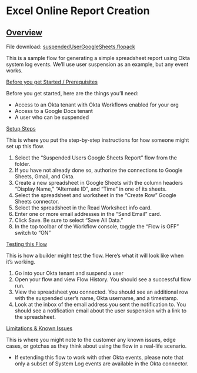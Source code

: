 # Excel Online Report Creation


## <span style="text-decoration:underline;">Overview</span>

File download: [suspendedUserGoogleSheets.flopack](https://drive.google.com/file/d/10xefQtOeZ65263lOxnQzI8KwHWljCaoS/view?usp=sharing)

This is a sample flow for generating a simple spreadsheet report using Okta system log events. We’ll use user suspension as an example, but any event works.

<span style="text-decoration:underline;">Before you get Started / Prerequisites</span>

Before you get started, here are the things you’ll need:



*   Access to an Okta tenant with Okta Workflows enabled for your org 
*   Access to a Google Docs tenant
*   A user who can be suspended

<span style="text-decoration:underline;">Setup Steps</span>

This is where you put the step-by-step instructions for how someone might set up this flow. 



1. Select the “Suspended Users Google Sheets Report” flow from the folder.
2. If you have not already done so, authorize the connections to Google Sheets, Gmail, and Okta. 
3. Create a new spreadsheet in Google Sheets with the column headers “Display Name,”	“Alternate ID”, and “Time” in one of its sheets.
4. Select the spreadsheet and worksheet in the “Create Row” Google Sheets connector. 
5. Select the spreadsheet in the Read Worksheet info card.
6. Enter one or more email addresses in the “Send Email” card.
7. Click Save. Be sure to select “Save All Data.”
8. In the top toolbar of the Workflow console, toggle the “Flow is OFF” switch to “ON” 

<span style="text-decoration:underline;">Testing this Flow</span>

This is how a builder might test the flow. Here’s what it will look like when it’s working. 



1. Go into your Okta tenant and suspend a user    
2. Open your flow and view Flow History. You should see a successful flow run.
3. View the spreadsheet you connected. You should see an additional row with the suspended user’s name, Okta username, and a timestamp.
4. Look at the inbox of the email address you sent the notification to. You should see a notification email about the user suspension with a link to the spreadsheet.

<span style="text-decoration:underline;">Limitations & Known Issues</span>

This is where you might note to the customer any known issues, edge cases, or gotchas as they think about using the flow in a real-life scenario. 



*   If extending this flow to work with other Okta events, please note that only a subset of System Log events are available in the Okta connector.
